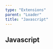 ```yaml
---
type: "Extensions"
parent: "Loader"
title: "Javascript"
---
```


## Javascript

<demo>
  <demovanilla src="inline/demos/loader/js-spinner">
  </demovanilla>
</demo>

<demo>
  <demovanilla src="inline/demos/loader/js-filler">
  </demovanilla>
</demo>
